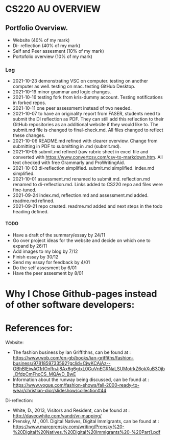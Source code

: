 # CS220 AU OVERVIEW
##  Portfolio Overview. 

- Website (40% of my mark) 
- Di- reflection (40% of my mark)
- Self and Peer assesment (10% of my mark)
- Portofolio overview (10% of my mark)

### Log

- 2021-10-23 demonstrating VSC on computer. testing on another computer as well. testing on mac. testing GitHub Desktop. 
- 2021-10-19 minor grammar and logic changes.  
- 2021-10-16 testing fork from kris-dummy account. Testing notifications in forked repos.  
- 2021-10-11 one peer assessment instead of two needed.  
- 2021-10-07 to have an originality report from FASER, students need to submit the DI reflection as PDF. They can still add this reflection to their GitHub  repositories as an additional website if they would like to. The submit.md file is changed to final-check.md. All files changed to reflect these changes.    
- 2021-10-06 README.md refined with clearer overview. Change from submitting in PDF to submitting in .md (submit.md).  
- 2021-10-05 submit.md refined (raw rubric sheet in excel file and converted with https://www.convertcsv.com/csv-to-markdown.htm. All text checked with free Grammarly and ProWritingAid. 
- 2021-10-03 di-reflection simplified. submit.md simplified. index.md simplified.   
- 2021-10-01 assessment.md renamed to submit.md. reflection.md renamed to di-reflection.md. Links added to CS220 repo and files were fine-tuned.   
- 2021-09-24 index.md, reflection.md and assessment.md added. readme.md refined.   
- 2021-09-21 repo created. readme.md added and next steps in the todo heading defined.   

#### TODO
- Have a draft of the summary/essay by 24/11
- Go over project ideas for the website and decide on which one to expand by 26/11
- Add images to my blog by 7/12
- Finish essay by 30/12
- Send my essay for feedback by 4/01
- Do the self assesment by 6/01
- Have the peer assesment by 8/01

#  Why I Chose Github-pages instead of other software developers:


# References for:

 Website:
- The fashion business by Ian Griffithns, can be found at : https://www.wob.com/en-gb/books/ian-griffiths/fashion-business/9781859733592?gclid=CjwKCAiAz--OBhBIEiwAG1rIOnRnJj8Ax6g6gtxL0GuVnEGRNaLSUMotrkZ6okXuB3Ojb_DfdpCmFhoCS_MQAvD_BwE 
- Information about the runway being discussed, can be found at : https://www.vogue.com/fashion-shows/fall-2000-ready-to-wear/christian-dior/slideshow/collection#44


Di-reflection:
- White, D., 2013, Visitors and Resident, can be found at : http://daveowhite.com/vandr/vr-mapping/
- Prensky, M., 001. Digital Natives, Digital Immigrants, can be found at : https://www.marcprensky.com/writing/Prensky%20-%20Digital%20Natives,%20Digital%20Immigrants%20-%20Part1.pdf
